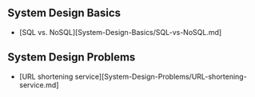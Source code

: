 ## System Design Basics

- [SQL vs. NoSQL][System-Design-Basics/SQL-vs-NoSQL.md]

## System Design Problems

- [URL shortening service][System-Design-Problems/URL-shortening-service.md]

  